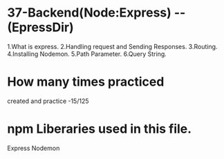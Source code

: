# 37-Backend(Node:Express) --(EpressDir)

1.What is express.
2.Handling request and Sending Responses.
3.Routing.
4.Installing Nodemon.
5.Path Parameter.
6.Query String.

# How many times practiced

created and practice -15/125

# npm Liberaries used in this file.

Express
Nodemon
